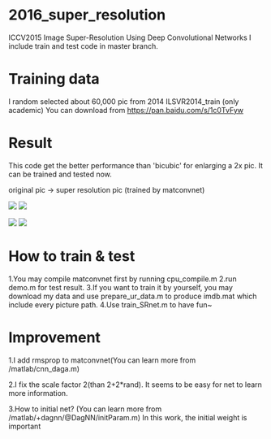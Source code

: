 # 2016_super_resolution
ICCV2015 Image Super-Resolution Using Deep Convolutional Networks
I include train and test code in master branch.

# Training data
I random selected about 60,000 pic from 2014 ILSVR2014_train (only academic) You can download from https://pan.baidu.com/s/1c0TvFyw

# Result
This code get the better performance than 'bicubic' for enlarging a 2x pic. It can be trained and tested now. 

original pic -> super resolution pic (trained by matconvnet)

![](https://github.com/layumi/2016_super_resolution/blob/master/3_bicubic.jpg) 
![](https://github.com/layumi/2016_super_resolution/blob/master/3_srnet.jpg) 

![](https://github.com/layumi/2016_super_resolution/blob/master/4_bicubic.jpg) 
![](https://github.com/layumi/2016_super_resolution/blob/master/4_srnet.jpg) 

# How to train & test
1.You may compile matconvnet first by running cpu_compile.m
2.run demo.m for test result.
3.If you want to train it by yourself, you may download my data and use prepare_ur_data.m to produce imdb.mat which include every picture path.
4.Use train_SRnet.m to have fun~
 
# Improvement
1.I add rmsprop to matconvnet(You can learn more from /matlab/cnn_daga.m)

2.I fix the scale factor 2(than 2+2*rand). It seems to be easy for net to learn more information.

3.How to initial net? (You can learn more from /matlab/+dagnn/@DagNN/initParam.m) In this work, the initial weight is important
